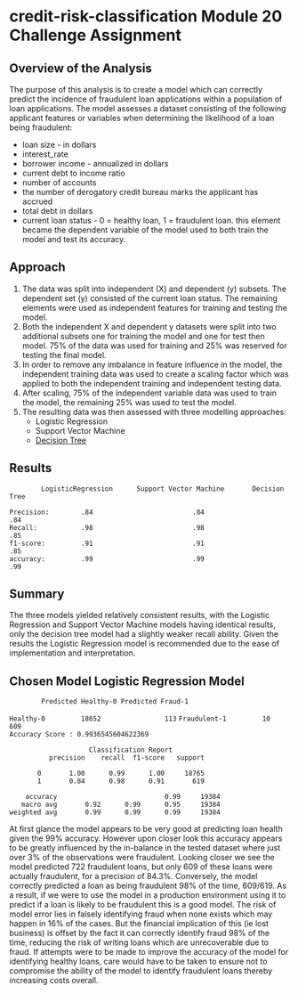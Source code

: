 # credit-risk-classification Module 20 Challenge Assignment

## Overview of the Analysis
The purpose of this analysis is to create a model which can correctly predict the incidence of fraudulent loan applications within a population of loan applications.  The model assesses a dataset consisting of the following applicant features or variables when determining the likelihood of a loan being fraudulent:  
- loan size - in dollars
- interest_rate 
- borrower income - annualized in dollars
- current debt to income ratio
- number of accounts 
- the number of derogatory credit bureau marks the applicant has accrued
- total debt in dollars
- current loan status - 0 = healthy loan, 1 = fraudulent loan. this element became the dependent variable of the model used to both train the model and test its accuracy.

## Approach
1. The data was split into independent (X) and dependent (y) subsets.  The dependent set (y) consisted of the current loan status.  The remaining elements were used as independent features for training and testing the model.  
2. Both the independent X and dependent y datasets were split into two additional subsets one for training the model and one for test then model. 75% of the data was used for training and 25% was reserved for testing the final model.
3. In order to remove any imbalance in feature influence in the model, the independent training data was used to create a scaling factor which was applied to both the independent training and independent testing data.
4. After scaling, 75% of the independent variable data was used to train the model, the remaining 25% was used to test the model.
5. The resulting data was then assessed with three modelling approaches:
   - Logistic Regression
   - Support Vector Machine
   - [Decision Tree](resources/loans_tree.png)
  

## Results
            LogisticRegression      Support Vector Machine       Decision Tree
`Precision:        .84                         .84                     .84`  
`Recall:           .98                         .98                     .85`  
`f1-score:         .91                         .91                     .85`  
`accuracy:         .99                         .99                     .99`  

                    


## Summary
The three models yielded relatively consistent results, with the Logistic Regression and Support Vector Machine models having identical results, only the decision tree model had a slightly weaker recall ability. Given the results the Logistic Regression model is recommended due to the ease of implementation and interpretation.

## Chosen Model Logistic Regression Model
        	Predicted Healthy-0	Predicted Fraud-1
`Healthy-0	       18652	            113`
`Fraudulent-1	      10	            609`  
`Accuracy Score : 0.9936545604622369`

                        Classification Report
              precision    recall  f1-score   support

           0       1.00      0.99      1.00     18765
           1       0.84      0.98      0.91       619

`    accuracy                           0.99     19384`  
`   macro avg       0.92      0.99      0.95     19384`  
`weighted avg       0.99      0.99      0.99     19384`  

At first glance the model appears to be very good at predicting loan health given the 99% accuracy.  However upon closer look this accuracy appears to be greatly influenced by the in-balance in the tested dataset where just over 3% of the observations were fraudulent.  Looking closer we see the model predicted 722 fraudulent loans, but only 609 of these loans were actually fraudulent, for a precision of 84.3%.  Conversely, the model correctly predicted a loan as being fraudulent 98% of the time, 609/619. As a result, if we were to use the model in a production environment using it to predict if a loan is likely to be fraudulent this is a good model.  The risk of model error lies in falsely identifying fraud when none exists which may happen in 16% of the cases.  But the financial implication of this (ie lost business) is offset by the fact it can correctly identify fraud 98% of the time, reducing the risk of writing loans which are unrecoverable due to fraud.  If attempts were to be made to improve the accuracy of the model for identifying healthy loans, care would have to be taken to ensure not to compromise the ability of the model to identify fraudulent loans thereby increasing costs overall. 
